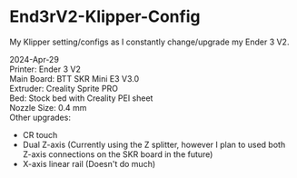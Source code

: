 # End3rV2-Klipper-Config
My Klipper setting/configs as I constantly change/upgrade my Ender 3 V2.

2024-Apr-29  
Printer: Ender 3 V2  
Main Board: BTT SKR Mini E3 V3.0  
Extruder: Creality Sprite PRO  
Bed: Stock bed with Creality PEI sheet  
Nozzle Size: 0.4 mm  
Other upgrades:  
 - CR touch
 - Dual Z-axis (Currently using the Z splitter, however I plan to used both Z-axis connections on the SKR board in the future)
 - X-axis linear rail (Doesn't do much) 
